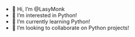 - 👋 Hi, I’m @LasyMonk
- 👀 I’m interested in Python!
- 🌱 I’m currently learning Python!
- 💞️ I’m looking to collaborate on Python projects!

<!---
LasyMonk/LasyMonk is a ✨ special ✨ repository because its `README.md` (this file) appears on your GitHub profile.
You can click the Preview link to take a look at your changes.
--->
